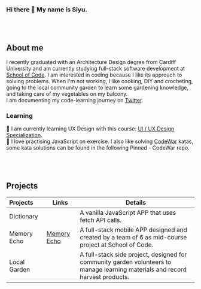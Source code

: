 ### Hi there 👋 My name is Siyu.
<br><br>
<!--
<picture>
  <source media="(prefers-color-scheme: dark)" srcset="https://user-images.githubusercontent.com/25423296/163456776-7f95b81a-f1ed-45f7-b7ab-8fa810d529fa.png">
  <source media="(prefers-color-scheme: light)" srcset="https://user-images.githubusercontent.com/25423296/163456779-a8556205-d0a5-45e2-ac17-42d089e3c3f8.png">
  <img alt="Shows an illustrated sun in light mode and a moon with stars in dark mode." src="https://user-images.githubusercontent.com/25423296/163456779-a8556205-d0a5-45e2-ac17-42d089e3c3f8.png">
</picture>
-->


## About me

I recently graduated with an Architecture Design degree from Cardiff University and am currently studying full-stack software development at [School of Code](https://www.schoolofcode.co.uk/). I am interested in coding because I like its approach to solving problems. When I'm not working, I like cooking, DIY and crocheting, going to the local community garden to learn some gardening knowledge, and taking care of my vegetables on my balcony.<br>
I am documenting my code-learning journey on [Twitter](https://twitter.com/siyuduan2023).


### Learning


📖 I am currently learning UX Design with this course: [UI / UX Design Specialization](https://www.coursera.org/specializations/ui-ux-design).<br>
🥳 I love practising JavaScript on exercise. I also like solving [CodeWar](https://www.codewars.com/users/CU_2023) katas, some kata solutions can be found in the following Pinned - CodeWar repo.<br><br><br><br>


## Projects

|Projects          | Links          |Details            |
|:-----------------|---------------|------------------|
|Dictionary        |               |A vanilla JavaScript APP that uses fetch API calls.|
|Memory Echo       |[Memory Echo](https://memoryecho.vercel.app/)|A full-stack mobile APP designed and created by a team of 6 as mid-course project at School of Code.|
|Local Garden      |               |A full-stack side project, designed for community garden volunteers to manage learning materials and record harvest products.|


<!--
**siyuduan2023/siyuduan2023** is a ✨ _special_ ✨ repository because its `README.md` (this file) appears on your GitHub profile.

Here are some ideas to get you started:

- 🔭 I’m currently working on ...
- 🌱 I’m currently learning ...
- 👯 I’m looking to collaborate on ...
- 🤔 I’m looking for help with ...
- 💬 Ask me about ...
- 📫 How to reach me: ...
- 😄 Pronouns: ...
- ⚡ Fun fact: ...
-->
